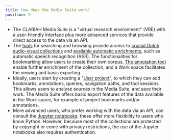 ```yaml
---
title: How does the Media Suite work?
position: 9
---
```


- The CLARIAH Media Suite is a "virtual research environment" (VRE) with a user-friendly interface plus more advanced services that provide direct access to the data via an API.
- The [tools](/documentation/howtos/tools) for searching and browsing provide access to [crucial Dutch audio-visual collections](/documentation/faq/what-data) and [available automatic enrichments](/documentation/faq/is-data-enriched), such as automatic speech recognition (ASR). The functionalities for bookmarking allow users to create their own corpus. [The annotation tool](/documentation/howtos/annotate) enable further enrichment of the collection, and a Work space facilitates the viewing and basic exporting.
- Ideally, users start by creating a "[User project](/documentation/howtos/user-projects)", to which they can add bookmarks, annotations, queries, navigation paths, and tool sessions. This allows users to analyse sources in the Media Suite, and save their work. The Media Suite offers basic export features of the data available in the Work space, for example of project bookmarks and/or annotations.
- More advanced users, who prefer working with the data via an API, can consult the [Jupyter notebooks](/documentation/howtos/jupyter-notebooks): these offer more flexibility to users who know Python. However, because most of the collections are protected by copyright or come with privacy restrictions, the use of the Jupyter notebooks also requires authentication.
